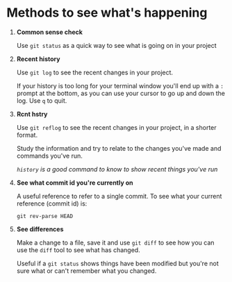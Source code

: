 # Methods to see what's happening

1) **Common sense check**

	Use `git status` as a quick way to see what is going on in your project

1) **Recent history**

	Use `git log` to see the recent changes in your project.
    
	If your history is too long for your terminal window you'll end up with a `:` prompt at the bottom, as you can use your cursor to go up and down the log. Use `q` to quit.

1) **Rcnt hstry**
    
    Use `git reflog` to see the recent changes in your project, in a shorter format.
    
    Study the information and try to relate to the changes you've made and commands you've run.
    
    *`history` is a good command to know to show recent things you've run*

1) **See what commit id you're currently on**

	A useful reference to refer to a single commit. To see what your current reference (commit id) is:
	
	`git rev-parse HEAD`

1) **See differences**

	Make a change to a file, save it and use `git diff` to see how you can use the `diff` tool to see what has changed.

	Useful if a `git status` shows things have been modified but you're not sure what or can't remember what you changed.
